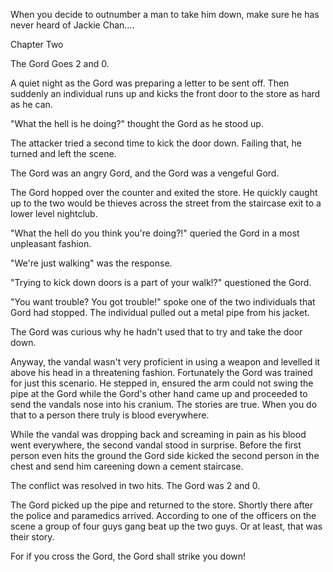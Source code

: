 
 

 

 

 

 

 

 

 

 

 




When you decide to outnumber a man to take him down, make sure he has never heard of Jackie Chan....




 








Chapter Two


The Gord Goes 2 and 0.

A quiet night as the Gord was preparing a letter to be sent off.  Then suddenly an individual runs up and kicks the front door to the store as hard as he can.

"What the hell is he doing?" thought the Gord as he stood up.

The attacker tried a second time to kick the door down.  Failing that, he turned and left the scene.

The Gord was an angry Gord, and the Gord was a vengeful Gord.

The Gord hopped over the counter and exited the store.  He quickly caught up to the two would be thieves across the street from the staircase exit to a lower level nightclub.

"What the hell do you think you're doing?!" queried the Gord in a most unpleasant fashion.

"We're just walking" was the response.

"Trying to kick down doors is a part of your walk!?" questioned the Gord.

"You want trouble?  You got trouble!" spoke one of the two individuals that Gord had stopped.  The individual pulled out a metal pipe from his jacket.

The Gord was curious why he hadn't used that to try and take the door down.

Anyway, the vandal wasn't very proficient in using a weapon and levelled it above his head in a threatening fashion.  Fortunately the Gord was trained for just this scenario.  He stepped in, ensured the arm could not swing the pipe at the Gord while the Gord's other hand came up and proceeded to send the vandals nose into his cranium.  The stories are true.  When you do that to a person there truly is blood everywhere.

While the vandal was dropping back and screaming in pain as his blood went everywhere, the second vandal stood in surprise.  Before the first  person even hits the ground the Gord side kicked the second person in the chest and send him careening down a cement staircase.

The conflict was resolved in two hits.  The Gord was 2 and 0.

The Gord picked up the pipe and returned to the store.  Shortly there after the police and paramedics arrived.  According to one of the officers on the scene a group of four guys gang beat up the two guys.  Or at least, that was their story.

For if you cross the Gord, the Gord shall strike you down!
 

 
 
 
 
 
 

 

 

 
 